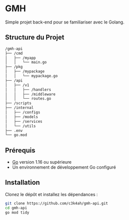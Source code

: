 # GMH

Simple projet back-end pour se familiariser avec le Golang.

## Structure du Projet

```sh
/gmh-api
├── /cmd
│   ├── /myapp
│   │   └── main.go
├── /pkg
│   ├── /mypackage
│   │   └── mypackage.go
├── /api
│   ├── /v1
│   │   ├── /handlers
│   │   ├── /middleware
│   │   └── routes.go
├── /scripts
├── /internal
│   ├── /configs
│   ├── /models
│   ├── /services
│   └── /utils
├── .env 
└── go.mod
```

## Prérequis

- [Go](https://golang.org/dl/) version 1.16 ou supérieure
- Un environnement de développement Go configuré

## Installation

Clonez le dépôt et installez les dépendances :

```sh
git clone https://github.com/c3k4ah/gmh-api.git
cd gmh-api
go mod tidy
```
